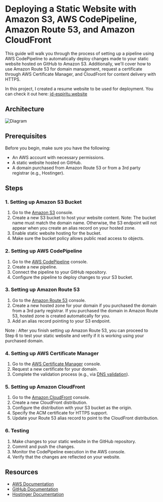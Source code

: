# Deploying a Static Website with Amazon S3, AWS CodePipeline, Amazon Route 53, and Amazon CloudFront

This guide will walk you through the process of setting up a pipeline using AWS CodePipeline to automatically deploy changes made to your static website hosted on GitHub to Amazon S3. Additionally, we'll cover how to use Amazon Route 53 for domain management, request a certificate through AWS Certificate Manager, and CloudFront for content delivery with HTTPS.

In this project, I created a resume website to be used for deployment. You can check it out here: [jd-espiritu.website](https://jd-espiritu.website)

## Architecture

![Diagram](https://i.imgur.com/8ytQX6j.png)

## Prerequisites

Before you begin, make sure you have the following:

- An AWS account with necessary permissions.
- A static website hosted on GitHub.
- A domain purchased from Amazon Route 53 or from a 3rd party registrar (e.g., Hostinger).

## Steps

### 1. Setting up Amazon S3 Bucket

1. Go to the [Amazon S3](https://console.aws.amazon.com/s3/) console.
2. Create a new S3 bucket to host your website content.
   Note: The bucket name must match the domain name. Otherwise, the S3 endpoint will not appear when you create an alias record on your hosted zone.
3. Enable static website hosting for the bucket.
4. Make sure the bucket policy allows public read access to objects.

### 2. Setting up AWS CodePipeline

1. Go to the [AWS CodePipeline](https://console.aws.amazon.com/codesuite/codepipeline/pipelines) console.
2. Create a new pipeline.
3. Connect the pipeline to your GitHub repository.
4. Configure the pipeline to deploy changes to your S3 bucket.

### 3. Setting up Amazon Route 53

1. Go to the [Amazon Route 53](https://console.aws.amazon.com/route53/) console.
2. Create a new hosted zone for your domain if you purchased the domain from a 3rd party registrar. If you purchased the domain in Amazon Route 53, hosted zone is created automatically for you.
3. Add an alias record pointing to your S3 endpoint.
  

Note : After you finish setting up Amazon Route 53, you can proceed to Step 6 to test your static website and verify if it is working using your purchased domain.

### 4. Setting up AWS Certificate Manager

1. Go to the [AWS Certificate Manager](https://console.aws.amazon.com/acm/) console.
2. Request a new certificate for your domain.
3. Complete the validation process (e.g., via [DNS validation](https://docs.aws.amazon.com/acm/latest/userguide/dns-validation.html#setting-up-dns-validation)). 

### 5. Setting up Amazon CloudFront

1. Go to the [Amazon CloudFront](https://console.aws.amazon.com/cloudfront/) console.
2. Create a new CloudFront distribution.
3. Configure the distribution with your S3 bucket as the origin.
4. Specify the ACM certificate for HTTPS support.
5. Update your Route 53 alias record to point to the CloudFront distribution.

### 6. Testing

1. Make changes to your static website in the GitHub repository.
2. Commit and push the changes.
3. Monitor the CodePipeline execution in the AWS console.
4. Verify that the changes are reflected on your website.

## Resources

- [AWS Documentation](https://docs.aws.amazon.com/)
- [GitHub Documentation](https://docs.github.com/)
- [Hostinger Documentation](https://www.hostinger.com/tutorials)
